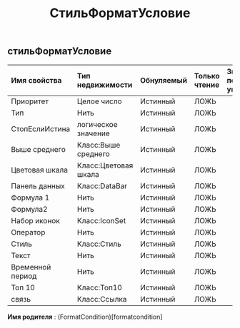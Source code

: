 ﻿---
title: СтильФорматУсловие
second_title: Aspose.Cells Cloud Documen
type: docs
url: /ru/specification/model/styleformatcondition/
description: "Aspose.Cells Спецификация облачной модели: StyleFormatCondition. Легко обрабатывайте Excel и другие документы электронных таблиц с помощью таких функций, как открытие, создание, редактирование, разделение, слияние, сравнение и преобразование."
weight: 50
---
## **стильФорматУсловие**

 

| Имя свойства| Тип недвижимости| Обнуляемый| Только чтение| Значение по умолчанию| Описание|
|:- |:- |:- |:- |:- |:- |
| Приоритет| Целое число| Истинный| ЛОЖЬ|||
| Тип| Нить| Истинный| ЛОЖЬ|||
| СтопЕслиИстина| логическое значение| Истинный| ЛОЖЬ|||
| Выше среднего| Класс:Выше среднего| Истинный| ЛОЖЬ|||
| Цветовая шкала| Класс:Цветовая шкала| Истинный| ЛОЖЬ|||
| Панель данных| Класс:DataBar| Истинный| ЛОЖЬ|||
| Формула 1| Нить| Истинный| ЛОЖЬ|||
| Формула2| Нить| Истинный| ЛОЖЬ|||
| Набор иконок| Класс:IconSet| Истинный| ЛОЖЬ|||
| Оператор| Нить| Истинный| ЛОЖЬ|||
| Стиль| Класс:Стиль| Истинный| ЛОЖЬ|||
| Текст| Нить| Истинный| ЛОЖЬ|||
| Временной период| Нить| Истинный| ЛОЖЬ|||
| Топ 10| Класс:Топ10| Истинный| ЛОЖЬ|||
| связь| Класс:Ссылка| Истинный| ЛОЖЬ|||

**Имя родителя** : (FormatCondition)[formatcondition]
